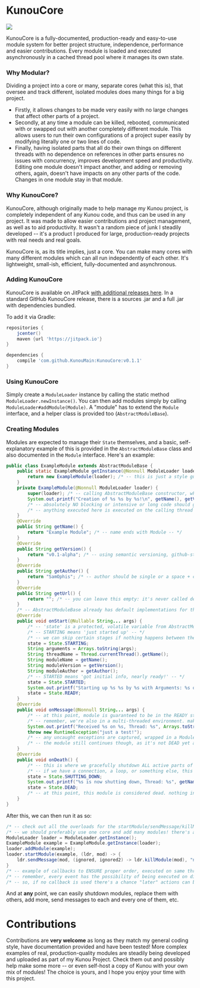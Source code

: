 # KunouCore
[![](https://jitpack.io/v/KunouMain/KunouCore.svg)](https://jitpack.io/#KunouMain/KunouCore)

KunouCore is a fully-documented, production-ready and easy-to-use module system for better project structure, independence, performance and easier contributions. Every module is loaded and executed asynchronously in a cached thread pool where it manages its own state.

### Why Modular?

Dividing a project into a core or many, separate cores (what this is), that oversee and track different, isolated modules does many things for a big project. 

* Firstly, it allows changes to be made very easily with no large changes that affect other parts of a project.
* Secondly, at any time a module can be killed, rebooted, communicated with or swapped out with another completely different module. This allows users to run their own configurations of a project super easily by modifying literally one or two lines of code.
* Finally, having isolated parts that all do their own things on different threads with no dependence on references in other parts ensures no issues with concurrency, improves development speed and productivity. Editing one module doesn't impact another, and adding or removing others, again, doesn't have impacts on any other parts of the code. Changes in one module stay in that module.

### Why KunouCore?

KunouCore, although originally made to help manage my Kunou project, is completely independent of any Kunou code, and thus can be used in any project. It was made to allow easier contributions and project management, as well as to aid productivity. It wasn't a random piece of junk I steadily developed -- it's a product I produced for large, production-ready projects with real needs and real goals.

KunouCore is, as its title implies, just a core. You can make many cores with many different modules which can all run independently of each other. It's lightweight, small-ish, efficient, fully-documented and asynchronous.

### Adding KunouCore

KunouCore is available on JitPack [with additional releases here](https://github.com/KunouMain/KunouCore/releases). In a standard GitHub KunouCore release, there is a sources .jar and a full .jar with dependencies bundled.

To add it via Gradle:
```gradle
repositories {
    jcenter()
    maven {url 'https://jitpack.io'}
}

dependencies {
    compile 'com.github.KunouMain:KunouCore:v0.1.1'
}
```

### Using KunouCore

Simply create a `ModuleLoader` instance by calling the static method `ModuleLoader.newInstance()`. You can then add modules simply by calling `ModuleLoader#addModule(Module)`. A "module" has to extend the `Module` interface, and a helper class is provided too (`AbstractModuleBase`).

### Creating Modules

Modules are expected to manage their `State` themselves, and a basic, self-explanatory example of this is provided in the `AbstractModuleBase` class and also documented in the `Module` interface. Here's an example:

```java
public class ExampleModule extends AbstractModuleBase {
    public static ExampleModule getInstance(@Nonnull ModuleLoader loader) {
        return new ExampleModule(loader); /* -- this is just a style guideline, doesn't have to be done -- */
    }
    private ExampleModule(@Nonnull ModuleLoader loader) {
        super(loader); /* -- calling AbstractModuleBase constructor, which sets state as DEAD, verifies loader isn't null and sets it -- */
        System.out.printf("Creation of %s %s by %s!\n", getName(), getVersion(), getAuthor());
        /* -- absolutely NO blocking or intensive or long code should go here. only logging or very simple, short actions -- */
        /* -- anything executed here is executed on the calling thread (usually by the core directly, defeating the modular purpose) -- */
    }
    @Override
    public String getName() {
        return "Example Module"; /* -- name ends with Module -- */
    }
    @Override
    public String getVersion() {
        return "v0.1-alpha"; /* -- using semantic versioning, github-style with preceding 'v' -- */
    }
    @Override
    public String getAuthor() {
        return "SamOphis"; /* -- author should be single or a space + comma separated list -- */
    }
    @Override
    public String getUrl() {
        return ""; /* -- you can leave this empty: it's never called defaultly in KunouCore and is just there to identify -- */
    }
    /* -- AbstractModuleBase already has default implementations for this. This is just to document. -- */
    @Override
    public void onStart(@Nullable String... args) {
        /* -- 'state' is a protected, volatile variable from AbstractModuleBase -- */
        /* -- STARTING means 'just started up' -- */
        /* -- we can skip certain stages if nothing happens between them! this purposely uses variables to demonstrate states. -- */
        state = State.STARTING;
        String arguments = Arrays.toString(args);
        String threadName = Thread.currentThread().getName();
        String moduleName = getName();
        String moduleVersion = getVersion();
        String moduleAuthor = getAuthor();
        /* -- STARTED means 'got initial info, nearly ready!' -- */
        state = State.STARTED;
        System.out.printf("Starting up %s %s by %s with Arguments: %s on Thread: %s\n", moduleName, moduleVersion, moduleAuthor, arguments, threadName);
        state = State.READY;
    }
    @Override
    public void onMessage(@Nonnull String... args) {
        /* -- at this point, module is guaranteed to be in the READY state with a not-null and not-zero-length array of args -- */
        /* -- remember, we're also in a multi-threaded environment. make sure any stored info or updates watch out for this! -- */
        System.out.printf("Received %s on %s, Thread: %s", Arrays.toString(args), getName(), Thread.currentThread().getName());
        throw new RuntimeException("just a test!");
        /* -- any uncaught exceptions are captured, wrapped in a ModuleException and thrown back to the caller after being logged -- */
        /* -- the module still continues though, as it's not DEAD yet and the code here is isolated from other parts in a different thread -- */
    }
    @Override
    public void onDeath() {
        /* -- this is where we gracefully shutdown ALL active parts of our module, ready to possibly be re-started later -- */
        /* -- if we have a connection, a loop, or something else, this is our chance to shut it down nicely before SIGKILL -- */
        state = State.SHUTTING_DOWN;
        System.out.printf("%s is now shutting down, Thread: %s", getName(), Thread.currentThread().getName());
        state = State.DEAD;
        /* -- at this point, this module is considered dead. nothing in this module is running at all, not active and gone. -- */
    }
}
```

After this, we can then run it as so:

```java
/* -- check out all the overloads for the startModule/sendMessage/killModule methods -- */
/* -- we should preferably use one core and add many modules! there's almost never a need for more than one moduleloader! save this variable! -- */
ModuleLoader loader = ModuleLoader.getInstance();
ExampleModule example = ExampleModule.getInstance(loader);
loader.addModule(example);
loader.startModule(example, (ldr, mod) -> {
    ldr.sendMessage(mod, (ignored, ignored2) -> ldr.killModule(mod), "now", "killing", "the", "module");
}
/* -- example of callbacks to ENSURE proper order, executed on same thread right after original module code -- */
/* -- remember, every event has the possibility of being executed on different threads. loader checks state and ownership of module before sending events! -- */
/* -- so, if no callback is used there's a chance "later" actions can be executed earlier, explaining the need for callbacks right here! -- */
```

And at **any** point, we can easily shutdown modules, replace them with others, add more, send messages to each and every one of them, etc.

# Contributions

Contributions are **very welcome** as long as they match my general coding style, have documentation provided and have been tested! More complex examples of real, production-quality modules are steadily being developed and uploaded as part of my Kunou Project. Check them out and possibly help make some more -- or even self-host a copy of Kunou with your own mix of modules! The choice is yours, and I hope you enjoy your time with this project.
